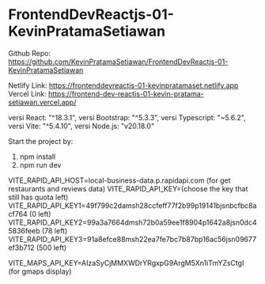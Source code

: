 # FrontendDevReactjs-01-KevinPratamaSetiawan

Github Repo: https://github.com/KevinPratamaSetiawan/FrontendDevReactjs-01-KevinPratamaSetiawan

Netlify Link: https://frontenddevreactjs-01-kevinpratamaset.netlify.app
Vercel Link: https://frontend-dev-reactjs-01-kevin-pratama-setiawan.vercel.app/

versi React: "^18.3.1",
versi Bootstrap: "^5.3.3",
versi Typescript: "~5.6.2",
versi Vite: "^5.4.10",
versi Node.js: "v20.18.0"

Start the project by:
1. npm install
2. npm run dev

VITE_RAPID_API_HOST=local-business-data.p.rapidapi.com (for get restaurants and reviews data)
VITE_RAPID_API_KEY=(choose the key that still has quota left)
VITE_RAPID_API_KEY1=49f799c2damsh28ccfeff77f2b99p19141bjsnbcfbc8acf764 (0 left)
VITE_RAPID_API_KEY2=99a3a7664dmsh72b0a59ee1f8904p1642a8jsn0dc45836feeb (78 left)
VITE_RAPID_API_KEY3=91a8efce88msh22ea7fe7bc7b87bp16ac56jsn09677ef3b712 (500 left)

VITE_MAPS_API_KEY=AIzaSyCjMMXWDrYRgxpG9ArgM5Xn1iTmYZsCtgI (for gmaps display)